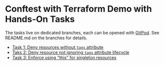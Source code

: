 # Conftest with Terraform Demo with Hands-On Tasks

The tasks live on dedicated branches, each can be opened with [GitPod](https://gitpod.io). 
See README.md on the branches for details.

* [Task 1: Deny resources without `tags` attribute](https://github.com/neiser/conftest-terraform-demo/tree/demo/01-tags)
* [Taks 2: Deny resource not ignoring `tags` attribute lifecycle](https://github.com/neiser/conftest-terraform-demo/tree/demo/02-tags-ignore)
* [Task 3: Enforce using "this" for singleton resources](https://github.com/neiser/conftest-terraform-demo/tree/demo/03-enforce-this)

